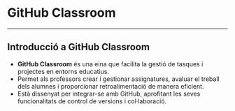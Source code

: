 # GitHub Classroom

---

## Introducció a GitHub Classroom

- **GitHub Classroom** és una eina que facilita la gestió de tasques i projectes en entorns educatius.
- Permet als professors crear i gestionar assignatures, avaluar el treball dels alumnes i proporcionar retroalimentació de manera eficient.
- Està dissenyat per integrar-se amb GitHub, aprofitant les seves funcionalitats de control de versions i col·laboració.
